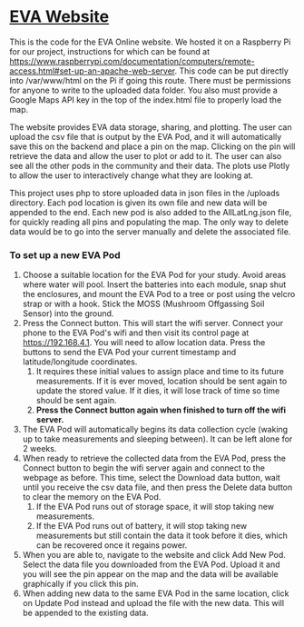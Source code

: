 # [EVA Website](https://github.com/EVA-pod-capstone/eva_website)

This is the code for the EVA Online website. We hosted it on a Raspberry Pi for our project, instructions for which can be found at https://www.raspberrypi.com/documentation/computers/remote-access.html#set-up-an-apache-web-server. This code can be put directly into /var/www/html on the Pi if going this route. There must be permissions for anyone to write to the uploaded data folder. You also must provide a Google Maps API key in the top of the index.html file to properly load the map.

The website provides EVA data storage, sharing, and plotting. The user can upload the csv file that is output by the EVA Pod, and it will automatically save this on the backend and place a pin on the map. Clicking on the pin will retrieve the data and allow the user to plot or add to it. The user can also see all the other pods in the community and their data. The plots use Plotly to allow the user to interactively change what they are looking at.

This project uses php to store uploaded data in json files in the /uploads directory. Each pod location is given its own file and new data will be appended to the end. Each new pod is also added to the AllLatLng.json file, for quickly reading all pins and populating the map. The only way to delete data would be to go into the server manually and delete the associated file.

### To set up a new EVA Pod
1. Choose a suitable location for the EVA Pod for your study. Avoid areas where water will pool. Insert the batteries into each module, snap shut the enclosures, and mount the EVA Pod to a tree or post using the velcro strap or with a hook. Stick the MOSS (Mushroom Offgassing Soil Sensor) into the ground.
2. Press the Connect button. This will start the wifi server. Connect your phone to the EVA Pod's wifi and then visit its control page at https://192.168.4.1. You will need to allow location data. Press the buttons to send the EVA Pod your current timestamp and latitude/longitude coordinates.
    1. It requires these initial values to assign place and time to its future measurements. If it is ever moved, location should be sent again to update the stored value. If it dies, it will lose track of time so time should be sent again.
    2.  **Press the Connect button again when finished to turn off the wifi server.**
4. The EVA Pod will automatically begins its data collection cycle (waking up to take measurements and sleeping between). It can be left alone for 2 weeks.
5. When ready to retrieve the collected data from the EVA Pod, press the Connect button to begin the wifi server again and connect to the webpage as before. This time, select the Download data button, wait until you receive the csv data file, and then press the Delete data button to clear the memory on the EVA Pod.
    1. If the EVA Pod runs out of storage space, it will stop taking new measurements.
    2. If the EVA Pod runs out of battery, it will stop taking new measurements but still contain the data it took before it dies, which can be recovered once it regains power.
6. When you are able to, navigate to the website and click Add New Pod. Select the data file you downloaded from the EVA Pod. Upload it and you will see the pin appear on the map and the data will be available graphically if you click this pin.
7. When adding new data to the same EVA Pod in the same location, click on Update Pod instead and upload the file with the new data. This will be appended to the existing data.
